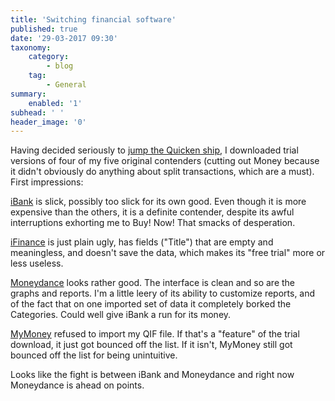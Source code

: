 ```yaml
---
title: 'Switching financial software'
published: true
date: '29-03-2017 09:30'
taxonomy:
    category:
        - blog
    tag:
        - General
summary:
    enabled: '1'
subhead: ' '
header_image: '0'
---
```


Having decided seriously to [jump the Quicken ship](https://jeremycherfas.net/blog/must-i-pay-the-cost-of-switching-i-must/), I downloaded trial versions of four of my five original contenders (cutting out Money because it didn't obviously do anything about split transactions, which are a must). First impressions:

[iBank](http://www.iggsoftware.com/ibank/features.php#ibank3_nav) is slick, possibly too slick for its own good. Even though it is more expensive than the others, it is a definite contender, despite its awful interruptions exhorting me to Buy! Now! That smacks of desperation.

[iFinance](http://www.synium.de/products/ifinance/index.html#FAQ) is just plain ugly, has fields ("Title") that are empty and meaningless, and doesn't save the data, which makes its "free trial" more or less useless.

[Moneydance](http://moneydance.com/features) looks rather good. The interface is clean and so are the graphs and reports. I'm a little leery of its ability to customize reports, and of the fact that on one imported set of data it completely borked the Categories. Could well give iBank a run for its money.

[MyMoney](http://www.jumsoft.com/money/) refused to import my QIF file. If that's a "feature" of the trial download, it just got bounced off the list. If it isn't, MyMoney still got bounced off the list for being unintuitive.

Looks like the fight is between iBank and Moneydance and right now Moneydance is ahead on points.

